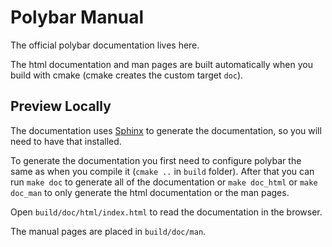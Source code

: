 Polybar Manual
==============

The official polybar documentation lives here.

The html documentation and man pages are built automatically when you build with cmake (cmake creates the custom
target `doc`).

## Preview Locally
The documentation uses [Sphinx](http://www.sphinx-doc.org/en/stable/) to generate the documentation, so you will need to
have that installed.

To generate the documentation you first need to configure polybar the same as when you compile it (`cmake ..` in `build`
folder).
After that you can run `make doc` to generate all of the documentation or `make doc_html` or `make doc_man` to only
generate the html documentation or the man pages.

Open `build/doc/html/index.html` to read the documentation in the browser.

The manual pages are placed in `build/doc/man`.
